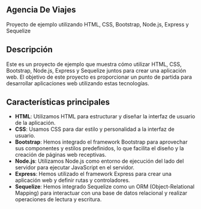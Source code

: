 ## Agencia De Viajes

Proyecto de ejemplo utilizando HTML, CSS, Bootstrap, Node.js, Express y Sequelize

## Descripción

Este es un proyecto de ejemplo que muestra cómo utilizar HTML, CSS, Bootstrap, Node.js, Express y Sequelize juntos para crear una aplicación web. El objetivo de este proyecto es proporcionar un punto de partida para desarrollar aplicaciones web utilizando estas tecnologías.

## Características principales

- **HTML**: Utilizamos HTML para estructurar y diseñar la interfaz de usuario de la aplicación.
- **CSS**: Usamos CSS para dar estilo y personalidad a la interfaz de usuario.
- **Bootstrap**: Hemos integrado el framework Bootstrap para aprovechar sus componentes y estilos predefinidos, lo que facilita el diseño y la creación de páginas web receptivas.
- **Node.js**: Utilizamos Node.js como entorno de ejecución del lado del servidor para ejecutar JavaScript en el servidor.
- **Express**: Hemos utilizado el framework Express para crear una aplicación web y definir rutas y controladores.
- **Sequelize**: Hemos integrado Sequelize como un ORM (Object-Relational Mapping) para interactuar con una base de datos relacional y realizar operaciones de lectura y escritura.


